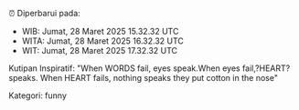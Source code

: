 ⏰ Diperbarui pada:
- WIB: Jumat, 28 Maret 2025 15.32.32 UTC
- WITA: Jumat, 28 Maret 2025 16.32.32 UTC
- WIT: Jumat, 28 Maret 2025 17.32.32 UTC

Kutipan Inspiratif:
"When WORDS fail, eyes speak.When eyes fail,?HEART? speaks. When HEART fails, nothing speaks they put cotton in the nose"


Kategori: funny

